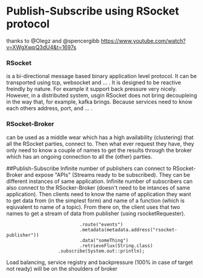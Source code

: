 # Publish-Subscribe using RSocket protocol

thanks to @Olegz and @spencergibb
https://www.youtube.com/watch?v=XWgXwpQ3dU4&t=1697s

### RSocket
 is a bi-directional message based binary application level protocol.
 It can be transported using tcp, websocket and ... .
 It is designed to be reactive freindly by nature.
 For example it support back pressure very nicely.
 However, in a distributed system, usgin RSocket does not bring decoupleing in the 
 way that, for example, kafka brings. Because services need to know each others address, port, and ... .
 
 ### RSocket-Broker
 can be used as a middle wear which has a high availability (clustering) that all the RSocket parties,
 connect to. Then what ever request they have, they only need to know a couple of names to get the results through the 
 broker which has an ongoing connection to all the (other) parties.
 
 ##Publish-Subscribe
 Infinite number of publishers can connect to RSocket-Broker and expose "APIs" (Streams ready to be subscribed).
 They can be different instances of same application. Infinite number of subscribers can also connect to the RSocker-Broker (doesn't need to be intances of same application).
 Then clients need to know the name of application they want to get data from (in the simplest form) and name of a function (which is eqiuvalent to name of a topic).
 From there on, the client uses that two names to get a stream of data from publisher (using rsocketRequester).
 
 ``` rSocketRequester
                            .route("events")
                            .metadata(metadata.address("rsocket-publisher"))
                            .data("someThing")
                            .retrieveFlux(String.class)
                    .subscribe(System.out::println);
```

Load balancing, service registry and backpressure (100% in case of target not ready) will be on the shoulders of broker


